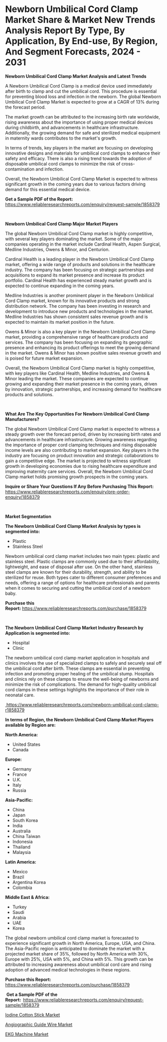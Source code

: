 <p><h1>Newborn Umbilical Cord Clamp Market Share & Market New Trends Analysis Report By Type, By Application, By End-use, By Region, And Segment Forecasts, 2024 - 2031</h1></p><p><strong>Newborn Umbilical Cord Clamp Market Analysis and Latest Trends</strong></p>
<p><p>A Newborn Umbilical Cord Clamp is a medical device used immediately after birth to clamp and cut the umbilical cord. This procedure is essential for preventing blood loss and infection in the newborn. The global Newborn Umbilical Cord Clamp Market is expected to grow at a CAGR of 13% during the forecast period. </p><p>The market growth can be attributed to the increasing birth rate worldwide, rising awareness about the importance of using proper medical devices during childbirth, and advancements in healthcare infrastructure. Additionally, the growing demand for safe and sterilized medical equipment in maternity wards contributes to the market's growth.</p><p>In terms of trends, key players in the market are focusing on developing innovative designs and materials for umbilical cord clamps to enhance their safety and efficacy. There is also a rising trend towards the adoption of disposable umbilical cord clamps to minimize the risk of cross-contamination and infection.</p><p>Overall, the Newborn Umbilical Cord Clamp Market is expected to witness significant growth in the coming years due to various factors driving demand for this essential medical device.</p></p>
<p><strong>Get a Sample PDF of the Report:&nbsp;</strong> <a href="https://www.reliableresearchreports.com/enquiry/request-sample/1858379">https://www.reliableresearchreports.com/enquiry/request-sample/1858379</a></p>
<p>&nbsp;</p>
<p><strong>Newborn Umbilical Cord Clamp Major Market Players</strong></p>
<p><p>The global Newborn Umbilical Cord Clamp market is highly competitive, with several key players dominating the market. Some of the major companies operating in the market include Cardinal Health, Aspen Surgical, Medline Industries, Owens & Minor, and Centurion. </p><p>Cardinal Health is a leading player in the Newborn Umbilical Cord Clamp market, offering a wide range of products and solutions in the healthcare industry. The company has been focusing on strategic partnerships and acquisitions to expand its market presence and increase its product portfolio. Cardinal Health has experienced steady market growth and is expected to continue expanding in the coming years.</p><p>Medline Industries is another prominent player in the Newborn Umbilical Cord Clamp market, known for its innovative products and strong distribution network. The company has been investing in research and development to introduce new products and technologies in the market. Medline Industries has shown consistent sales revenue growth and is expected to maintain its market position in the future.</p><p>Owens & Minor is also a key player in the Newborn Umbilical Cord Clamp market, providing a comprehensive range of healthcare products and services. The company has been focusing on expanding its geographic presence and enhancing its product offerings to meet the growing demand in the market. Owens & Minor has shown positive sales revenue growth and is poised for future market expansion.</p><p>Overall, the Newborn Umbilical Cord Clamp market is highly competitive, with key players like Cardinal Health, Medline Industries, and Owens & Minor leading the market. These companies are expected to continue growing and expanding their market presence in the coming years, driven by innovation, strategic partnerships, and increasing demand for healthcare products and solutions.</p></p>
<p>&nbsp;</p>
<p><strong>What Are The Key Opportunities For Newborn Umbilical Cord Clamp Manufacturers?</strong></p>
<p><p>The global Newborn Umbilical Cord Clamp market is expected to witness a steady growth over the forecast period, driven by increasing birth rates and advancements in healthcare infrastructure. Growing awareness regarding the importance of proper cord clamping techniques and rising disposable income levels are also contributing to market expansion. Key players in the industry are focusing on product innovation and strategic collaborations to gain a competitive edge. The market is projected to witness significant growth in developing economies due to rising healthcare expenditure and improving maternity care services. Overall, the Newborn Umbilical Cord Clamp market holds promising growth prospects in the coming years.</p></p>
<p><strong>Inquire or Share Your Questions If Any Before Purchasing This Report:</strong> <a href="https://www.reliableresearchreports.com/enquiry/pre-order-enquiry/1858379">https://www.reliableresearchreports.com/enquiry/pre-order-enquiry/1858379</a></p>
<p>&nbsp;</p>
<p><strong>Market Segmentation</strong></p>
<p><strong>The Newborn Umbilical Cord Clamp Market Analysis by types is segmented into:</strong></p>
<p><ul><li>Plastic</li><li>Stainless Steel</li></ul></p>
<p><p>Newborn umbilical cord clamp market includes two main types: plastic and stainless steel. Plastic clamps are commonly used due to their affordability, lightweight, and ease of disposal after use. On the other hand, stainless steel clamps are known for their durability, strength, and ability to be sterilized for reuse. Both types cater to different consumer preferences and needs, offering a range of options for healthcare professionals and parents when it comes to securing and cutting the umbilical cord of a newborn baby.</p></p>
<p><strong>Purchase this Report:&nbsp;</strong><a href="https://www.reliableresearchreports.com/purchase/1858379">https://www.reliableresearchreports.com/purchase/1858379</a></p>
<p>&nbsp;</p>
<p><strong>The Newborn Umbilical Cord Clamp Market Industry Research by Application is segmented into:</strong></p>
<p><ul><li>Hospital</li><li>Clinic</li></ul></p>
<p><p>The newborn umbilical cord clamp market application in hospitals and clinics involves the use of specialized clamps to safely and securely seal off the umbilical cord after birth. These clamps are essential in preventing infection and promoting proper healing of the umbilical stump. Hospitals and clinics rely on these clamps to ensure the well-being of newborns and minimize the risk of complications. The demand for high-quality umbilical cord clamps in these settings highlights the importance of their role in neonatal care.</p></p>
<p><a href="https://www.reliableresearchreports.com/newborn-umbilical-cord-clamp-r1858379">&nbsp;https://www.reliableresearchreports.com/newborn-umbilical-cord-clamp-r1858379</a></p>
<p><strong>In terms of Region, the Newborn Umbilical Cord Clamp Market Players available by Region are:</strong></p>
<p>
    <p> <strong> North America: </strong>
        <ul>
            <li>United States</li>
            <li>Canada</li>
        </ul>
        </p> 
    <p> <strong> Europe: </strong>
        <ul>
            <li>Germany</li>
            <li>France</li>
            <li>U.K.</li>
            <li>Italy</li>
            <li>Russia</li>
        </ul>
        </p> 
    <p> <strong> Asia-Pacific: </strong>
        <ul>
            <li>China</li>
            <li>Japan</li>
            <li>South Korea</li>
            <li>India</li>
            <li>Australia</li>
            <li>China Taiwan</li>
            <li>Indonesia</li>
            <li>Thailand</li>
            <li>Malaysia</li>
        </ul>
        </p> 
    <p> <strong> Latin America: </strong>
        <ul>
            <li>Mexico</li>
            <li>Brazil</li>
            <li>Argentina Korea</li>
            <li>Colombia</li>
        </ul>
        </p> 
    <p> <strong> Middle East & Africa: </strong>
        <ul>
            <li>Turkey</li>
            <li>Saudi</li>
            <li>Arabia</li>
            <li>UAE</li>
            <li>Korea</li>
        </ul>
    </p>
    </p>
<p><p>The global newborn umbilical cord clamp market is forecasted to experience significant growth in North America, Europe, USA, and China. The Asia-Pacific region is anticipated to dominate the market with a projected market share of 35%, followed by North America with 30%, Europe with 25%, USA with 5%, and China with 5%. This growth can be attributed to increasing awareness about umbilical cord care and rising adoption of advanced medical technologies in these regions.</p></p>
<p><strong>Purchase this Report: </strong><a href="https://www.reliableresearchreports.com/purchase/1858379">https://www.reliableresearchreports.com/purchase/1858379</a></p>
<p>&nbsp;<strong>Get a Sample PDF of the Report:&nbsp;&nbsp;</strong><a href="https://www.reliableresearchreports.com/enquiry/request-sample/1858379">https://www.reliableresearchreports.com/enquiry/request-sample/1858379</a></p>
<p><strong></strong></p>
<p><p><a href="https://www.linkedin.com/pulse/iodine-cotton-stick-market-analysis-its-cagr-segmentation-global-5iyie?trackingId=9d%2BWB4Ohw2Qc4hEeVjo1Ag%3D%3D">Iodine Cotton Stick Market</a></p><p><a href="https://www.linkedin.com/pulse/angiographic-guide-wire-market-outlook-industry-overview-forecast-m9pse?trackingId=zIEOh%2BAOD7LPv9KAFd3JRg%3D%3D">Angiographic Guide Wire Market</a></p><p><a href="https://www.linkedin.com/pulse/ekg-machine-market-report-reveals-latest-trends-growth-opportunities-fdu5e?trackingId=prkZz7CRqAFJWydHoDROpg%3D%3D">EKG Machine Market</a></p></p>